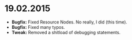 # 19.02.2015
 * **Bugfix:** Fixed Resource Nodes. No really, I did (this time).
 * **Bugfix:** Fixed many typos.
 * **Tweak:** Removed a shitload of debugging statements.